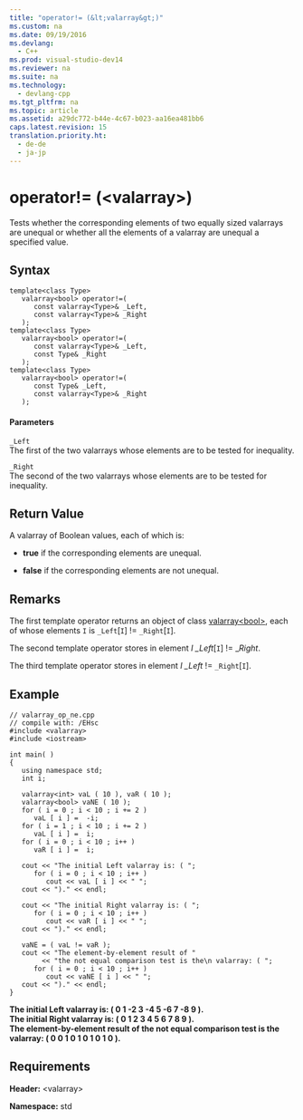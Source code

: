 ```yaml
---
title: "operator!= (&lt;valarray&gt;)"
ms.custom: na
ms.date: 09/19/2016
ms.devlang: 
  - C++
ms.prod: visual-studio-dev14
ms.reviewer: na
ms.suite: na
ms.technology: 
  - devlang-cpp
ms.tgt_pltfrm: na
ms.topic: article
ms.assetid: a29dc772-b44e-4c67-b023-aa16ea481bb6
caps.latest.revision: 15
translation.priority.ht: 
  - de-de
  - ja-jp
---
```

# operator!= (&lt;valarray&gt;)
Tests whether the corresponding elements of two equally sized valarrays are unequal or whether all the elements of a valarray are unequal a specified value.  
  
## Syntax  
  
```  
template<class Type>  
   valarray<bool> operator!=(  
      const valarray<Type>& _Left,  
      const valarray<Type>& _Right  
   );  
template<class Type>  
   valarray<bool> operator!=(  
      const valarray<Type>& _Left,  
      const Type& _Right  
   );  
template<class Type>  
   valarray<bool> operator!=(  
      const Type& _Left,  
      const valarray<Type>& _Right  
   );  
```  
  
#### Parameters  
 `_Left`  
 The first of the two valarrays whose elements are to be tested for inequality.  
  
 `_Right`  
 The second of the two valarrays whose elements are to be tested for inequality.  
  
## Return Value  
 A valarray of Boolean values, each of which is:  
  
-   **true** if the corresponding elements are unequal.  
  
-   **false** if the corresponding elements are not unequal.  
  
## Remarks  
 The first template operator returns an object of class [valarray<bool\>](../vs140/valarray-bool--Class.md), each of whose elements `I` is `_Left`[`I`] != `_Right`[`I`].  
  
 The second template operator stores in element *I _Left*[`I`] != _*Right*.  
  
 The third template operator stores in element *I _Left* != `_Right`[`I`].  
  
## Example  
  
```  
// valarray_op_ne.cpp  
// compile with: /EHsc  
#include <valarray>  
#include <iostream>  
  
int main( )  
{  
   using namespace std;  
   int i;  
  
   valarray<int> vaL ( 10 ), vaR ( 10 );  
   valarray<bool> vaNE ( 10 );  
   for ( i = 0 ; i < 10 ; i += 2 )  
      vaL [ i ] =  -i;  
   for ( i = 1 ; i < 10 ; i += 2 )  
      vaL [ i ] =  i;  
   for ( i = 0 ; i < 10 ; i++ )  
      vaR [ i ] =  i;  
  
   cout << "The initial Left valarray is: ( ";  
      for ( i = 0 ; i < 10 ; i++ )  
         cout << vaL [ i ] << " ";  
   cout << ")." << endl;  
  
   cout << "The initial Right valarray is: ( ";  
      for ( i = 0 ; i < 10 ; i++ )  
         cout << vaR [ i ] << " ";  
   cout << ")." << endl;  
  
   vaNE = ( vaL != vaR );  
   cout << "The element-by-element result of "  
        << "the not equal comparison test is the\n valarray: ( ";  
      for ( i = 0 ; i < 10 ; i++ )  
         cout << vaNE [ i ] << " ";  
   cout << ")." << endl;  
}  
```  
  
 **The initial Left valarray is: ( 0 1 -2 3 -4 5 -6 7 -8 9 ).**  
**The initial Right valarray is: ( 0 1 2 3 4 5 6 7 8 9 ).**  
**The element-by-element result of the not equal comparison test is the**  
 **valarray: ( 0 0 1 0 1 0 1 0 1 0 ).**   
## Requirements  
 **Header:** <valarray\>  
  
 **Namespace:** std